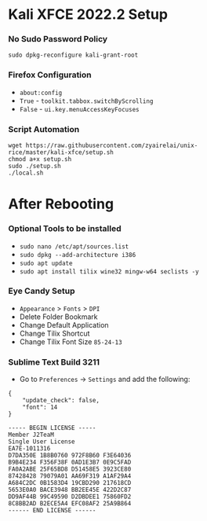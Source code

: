 # Kali XFCE 2022.2 Setup

### No Sudo Password Policy
```
sudo dpkg-reconfigure kali-grant-root
```

### Firefox Configuration
- `about:config`  
- `True` - `toolkit.tabbox.switchByScrolling`
- `False` - `ui.key.menuAccessKeyFocuses`

### Script Automation
```
wget https://raw.githubusercontent.com/zyairelai/unix-rice/master/kali-xfce/setup.sh
chmod a+x setup.sh
sudo ./setup.sh
./local.sh
```

# After Rebooting

### Optional Tools to be installed
- `sudo nano /etc/apt/sources.list`
- `sudo dpkg --add-architecture i386`
- `sudo apt update` 
- `sudo apt install tilix wine32 mingw-w64 seclists -y`

### Eye Candy Setup
- `Appearance` > `Fonts` > `DPI`
- Delete Folder Bookmark
- Change Default Application
- Change Tilix Shortcut 
- Change Tilix Font Size `85-24-13`

### Sublime Text Build 3211
- Go to `Preferences` -> `Settings` and add the following:
```
{
	"update_check": false,
	"font": 14
}
```
```
----- BEGIN LICENSE -----
Member J2TeaM
Single User License
EA7E-1011316
D7DA350E 1B8B0760 972F8B60 F3E64036
B9B4E234 F356F38F 0AD1E3B7 0E9C5FAD
FA0A2ABE 25F65BD8 D51458E5 3923CE80
87428428 79079A01 AA69F319 A1AF29A4
A684C2DC 0B1583D4 19CBD290 217618CD
5653E0A0 BACE3948 BB2EE45E 422D2C87
DD9AF44B 99C49590 D2DBDEE1 75860FD2
8C8BB2AD B2ECE5A4 EFC08AF2 25A9B864
------ END LICENSE ------
```
